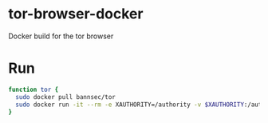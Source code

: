 # tor-browser-docker
Docker build for the tor browser

# Run
```bash
function tor {
  sudo docker pull bannsec/tor
  sudo docker run -it --rm -e XAUTHORITY=/authority -v $XAUTHORITY:/authority:ro -v /tmp/.X11-unix:/tmp/.X11-unix -e DISPLAY=$DISPLAY bannsec/tor
}
```
